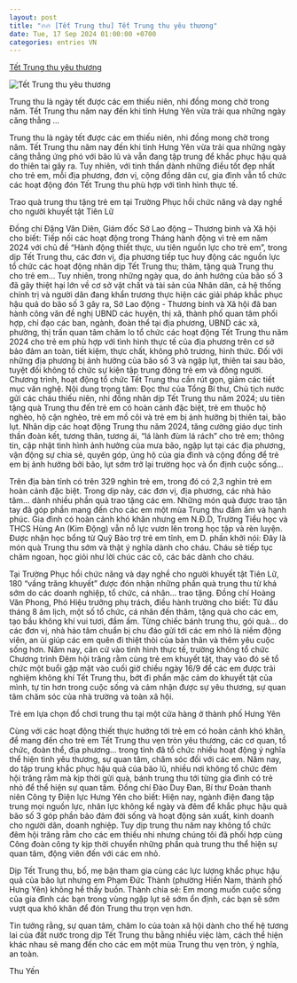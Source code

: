 ```yaml
---
layout: post
title: "🔥🔥 [Tết Trung thu] Tết Trung thu yêu thương"
date: Tue, 17 Sep 2024 01:00:00 +0700
categories: entries VN
---
```

[Tết Trung thu yêu thương](https://baohungyen.vn/tet-trung-thu-yeu-thuong-3175503.html)

![Tết Trung thu yêu thương](https://mediabhy.mediatech.vn/upload/image/202409/thumbnail/75144_tre_em_lua_chon_do_choi_trung_thu_tai_mot_cua_hang_o_thanh_pho_hung_yen_23174016.jpg)

Trung thu là ngày tết được các em thiếu niên, nhi đồng mong chờ trong năm. Tết Trung thu năm nay đến khi tỉnh Hưng Yên vừa trải qua những ngày căng thẳng ...

Trung thu là ngày tết được các em thiếu niên, nhi đồng mong chờ trong năm. Tết Trung thu năm nay đến khi tỉnh Hưng Yên vừa trải qua những ngày căng thẳng ứng phó với bão lũ và vẫn đang tập trung để khắc phục hậu quả do thiên tai gây ra. Tuy nhiên, với tinh thần dành những điều tốt đẹp nhất cho trẻ em, mỗi địa phương, đơn vị, cộng đồng dân cư, gia đình vẫn tổ chức các hoạt động đón Tết Trung thu phù hợp với tình hình thực tế.

Trao quà trung thu tặng trẻ em tại Trường Phục hồi chức năng và dạy nghề cho người khuyết tật Tiên Lữ

Đồng chí Đặng Văn Diên, Giám đốc Sở Lao động – Thương binh và Xã hội cho biết: Tiếp nối các hoạt động trong Tháng hành động vì trẻ em năm 2024 với chủ đề “Hành động thiết thực, ưu tiên nguồn lực cho trẻ em”, trong dịp Tết Trung thu, các đơn vị, địa phương tiếp tục huy động các nguồn lực tổ chức các hoạt động nhân dịp Tết Trung thu; thăm, tặng quà Trung thu cho trẻ em… Tuy nhiên, trong những ngày qua, do ảnh hưởng của bão số 3 đã gây thiệt hại lớn về cơ sở vật chất và tài sản của Nhân dân, cả hệ thống chính trị và người dân đang khẩn trương thực hiện các giải pháp khắc phục hậu quả do bão số 3 gây ra, Sở Lao động - Thương binh và Xã hội đã ban hành công văn đề nghị UBND các huyện, thị xã, thành phố quan tâm phối hợp, chỉ đạo các ban, ngành, đoàn thể tại địa phương, UBND các xã, phường, thị trấn quan tâm chăm lo tổ chức các hoạt động Tết Trung thu năm 2024 cho trẻ em phù hợp với tình hình thực tế của địa phương trên cơ sở bảo đảm an toàn, tiết kiệm, thực chất, không phô trương, hình thức. Đối với những địa phương bị ảnh hưởng của bão số 3 và ngập lụt, thiên tai sau bão, tuyệt đối không tổ chức sự kiện tập trung đông trẻ em và đông người. Chương trình, hoạt động tổ chức Tết Trung thu cần rút gọn, giảm các tiết mục văn nghệ. Nội dung trọng tâm: Đọc thư của Tổng Bí thư, Chủ tịch nước gửi các cháu thiếu niên, nhi đồng nhân dịp Tết Trung thu năm 2024; ưu tiên tặng quà Trung thu đến trẻ em có hoàn cảnh đặc biệt, trẻ em thuộc hộ nghèo, hộ cận nghèo, trẻ em mồ côi và trẻ em bị ảnh hưởng bị thiên tai, bão lụt. Nhân dịp các hoạt động Trung thu năm 2024, tăng cường giáo dục tinh thần đoàn kết, tương thân, tương ái, “lá lành đùm lá rách” cho trẻ em; thông tin, cập nhật tình hình ảnh hưởng của mưa bão, ngập lụt tại các địa phương, vận động sự chia sẻ, quyên góp, ủng hộ của gia đình và cộng đồng để trẻ em bị ảnh hưởng bởi bão, lụt sớm trở lại trường học và ổn định cuộc sống…

Trên địa bàn tỉnh có trên 329 nghìn trẻ em, trong đó có 2,3 nghìn trẻ em hoàn cảnh đặc biệt. Trong dịp này, các đơn vị, địa phương, các nhà hảo tâm… dành nhiều phần quà trao tặng các em. Những món quà được trao tận tay đã góp phần mang đến cho các em một mùa Trung thu đầm ấm và hạnh phúc. Gia đình có hoàn cảnh khó khăn nhưng em N.Đ.D, Trường Tiểu học và THCS Hùng An (Kim Động) vẫn nỗ lực vươn lên trong học tập và rèn luyện. Được nhận học bổng từ Quỹ Bảo trợ trẻ em tỉnh, em D. phấn khởi nói: Đây là món quà Trung thu sớm và thật ý nghĩa dành cho cháu. Cháu sẽ tiếp tục chăm ngoan, học giỏi như lời chúc các cô, các bác dành cho cháu.

Tại Trường Phục hồi chức năng và dạy nghề cho người khuyết tật Tiên Lữ, 180 “vầng trăng khuyết” được đón nhận những phần quà trung thu từ khá sớm do các doanh nghiệp, tổ chức, cá nhân... trao tặng. Đồng chí Hoàng Văn Phong, Phó Hiệu trưởng phụ trách, điều hành trường cho biết: Từ đầu tháng 8 âm lịch, một số tổ chức, cá nhân đến thăm, tặng quà cho các em, tạo bầu không khí vui tươi, đầm ấm. Từng chiếc bánh trung thu, gói quà… do các đơn vị, nhà hảo tâm chuẩn bị chu đáo gửi tới các em nhỏ là niềm động viên, an ủi giúp các em quên đi thiệt thòi của bản thân và thêm yêu cuộc sống hơn. Năm nay, căn cứ vào tình hình thực tế, trường không tổ chức Chương trình Đêm hội trăng rằm cùng trẻ em khuyết tật, thay vào đó sẽ tổ chức một buổi gặp mặt vào cuối giờ chiều ngày 16/9 để các em được trải nghiệm không khí Tết Trung thu, bớt đi phần mặc cảm do khuyết tật của mình, tự tin hơn trong cuộc sống và cảm nhận được sự yêu thương, sự quan tâm chăm sóc của nhà trường và toàn xã hội.

Trẻ em lựa chọn đồ chơi trung thu tại một cửa hàng ở thành phố Hưng Yên

Cùng với các hoạt động thiết thực hướng tới trẻ em có hoàn cảnh khó khăn, để mang đến cho trẻ em Tết Trung thu vẹn tròn yêu thương, các cơ quan, tổ chức, đoàn thể, địa phương… trong tỉnh đã tổ chức nhiều hoạt động ý nghĩa thể hiện tình yêu thương, sự quan tâm, chăm sóc đối với các em. Năm nay, do tập trung khắc phục hậu quả của bão lũ, nhiều nơi không tổ chức đêm hội trăng rằm mà kịp thời gửi quà, bánh trung thu tới từng gia đình có trẻ nhỏ để thể hiện sự quan tâm. Đồng chí Đào Duy Đan, Bí thư Đoàn thanh niên Công ty Điện lực Hưng Yên cho biết: Hiện nay, ngành điện đang tập trung mọi nguồn lực, nhân lực không kể ngày và đêm để khắc phục hậu quả bão số 3 góp phần bảo đảm đời sống và hoạt động sản xuất, kinh doanh cho người dân, doanh nghiệp. Tuy dịp trung thu năm nay không tổ chức đêm hội trăng rằm cho các em thiếu nhi nhưng chúng tôi đã phối hợp cùng Công đoàn công ty kịp thời chuyển những phần quà trung thu thể hiện sự quan tâm, động viên đến với các em nhỏ.

Dịp Tết Trung thu, bố, mẹ bận tham gia cùng các lực lượng khắc phục hậu quả của bão lụt nhưng em Phạm Đức Thành (phường Hiến Nam, thành phố Hưng Yên) không hề thấy buồn. Thành chia sẻ: Em mong muốn cuộc sống của gia đình các bạn trong vùng ngập lụt sẽ sớm ổn định, các bạn sẽ sớm vượt qua khó khăn để đón Trung thu trọn vẹn hơn.

Tin tưởng rằng, sự quan tâm, chăm lo của toàn xã hội dành cho thế hệ tương lai của đất nước trong dịp Tết Trung thu bằng nhiều việc làm, cách thể hiện khác nhau sẽ mang đến cho các em một mùa Trung thu vẹn tròn, ý nghĩa, an toàn.



Thu Yến







